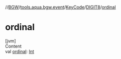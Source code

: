 //[BGW](../../../../index.md)/[tools.aqua.bgw.event](../../index.md)/[KeyCode](../index.md)/[DIGIT8](index.md)/[ordinal](ordinal.md)



# ordinal  
[jvm]  
Content  
val [ordinal](ordinal.md): [Int](https://kotlinlang.org/api/latest/jvm/stdlib/kotlin/-int/index.html)  



